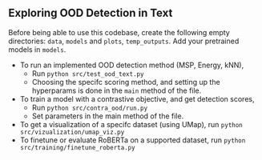 ## Exploring OOD Detection in Text

Before being able to use this codebase, create the following empty directories: `data`, `models` and `plots`, `temp_outputs`. Add your pretrained models in `models`. 

- To run an implemented OOD detection method (MSP, Energy, kNN),
    - Run `python src/test_ood_text.py`
    - Choosing the specifc scoring method, and setting up the hyperparams is done in the `main` method of the file.
- To train a model with a contrastive objective, and get detection scores, 
    - Run `python src/contra_ood/run.py`
    - Set parameters in the main method of the file.  
- To get a visualization of a specifc dataset (using UMap), run `python src/vizualization/umap_viz.py`
- To finetune or evaluate RoBERTa on a supported dataset, run `python src/training/finetune_roberta.py`